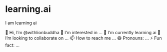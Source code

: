 # learning.ai

I am learning ai

👋 Hi, I’m @withlionbuddha 
👀 I’m interested in ... 
🔅 I’m currently learning ai 
💞️ I’m looking to collaborate on ... 
📫 How to reach me ... 
😄 Pronouns: ... 
⚡ Fun fact: ... 
